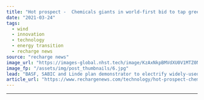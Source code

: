 ```yaml
---
title: "Hot prospect -  Chemicals giants in world-first bid to tap green power for 850-degree 'cracker furnaces'"
date: "2021-03-24"
tags: 
  - wind
  - innovation
  - technology
  - energy transition
  - recharge news
source: "recharge news"
image_url: "https://images-global.nhst.tech/image/KzAxNkpBMVdXU0V1MTZ0NnR4bk9UWU0xR05CU3dSQkdxTWN5cXg0OHBWVT0=/nhst/binary/4cd825f9482a76069f6285eaa2eb4095"
image_fp: "/assets/img/post_thumbnails/6.jpg"
lead: "BASF, SABIC and Linde plan demonstrator to electrify widely-used industry process that currently relies on fossils"
article_url: "https://www.rechargenews.com/technology/hot-prospect-chemicals-giants-in-world-first-bid-to-tap-green-power-for-850-degree-cracker-furnaces/2-1-986294"
---
```


---
